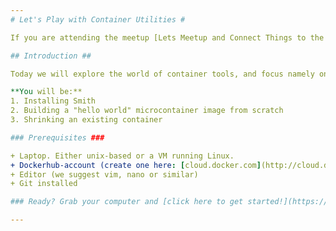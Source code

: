 ```yaml
---
# Let's Play with Container Utilities #

If you are attending the meetup [Lets Meetup and Connect Things to the Cloud](https://www.meetup.com/DiscoTech-By-Oracle/events/245560607/ "Let’s Meetup and Play with Container Utilities"), you're in the right place!

## Introduction	##

Today we will explore the world of container tools, and focus namely on Smith, which is a micro-container tool.

**You will be:**
1. Installing Smith
2. Building a "hello world" microcontainer image from scratch
3. Shrinking an existing container

### Prerequisites ###

+ Laptop. Either unix-based or a VM running Linux. 
+ Dockerhub-account (create one here: [cloud.docker.com](http://cloud.docker.com/)) and Docker installed
+ Editor (we suggest vim, nano or similar)
+ Git installed

### Ready? Grab your computer and [click here to get started!](https://github.com/crush-157/smith-lab) ###

---
```

